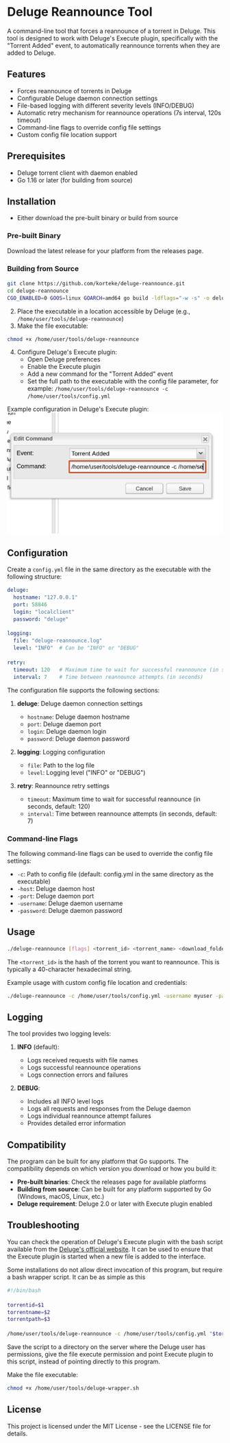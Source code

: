 # Deluge Reannounce Tool

A command-line tool that forces a reannounce of a torrent in Deluge. This tool is designed to work with Deluge's Execute plugin, specifically with the "Torrent Added" event, to automatically reannounce torrents when they are added to Deluge.

## Features

- Forces reannounce of torrents in Deluge
- Configurable Deluge daemon connection settings
- File-based logging with different severity levels (INFO/DEBUG)
- Automatic retry mechanism for reannounce operations (7s interval, 120s timeout)
- Command-line flags to override config file settings
- Custom config file location support

## Prerequisites

- Deluge torrent client with daemon enabled
- Go 1.16 or later (for building from source)

## Installation

- Either download the pre-built binary or build from source

### Pre-built Binary

Download the latest release for your platform from the releases page.

### Building from Source

```bash
git clone https://github.com/korteke/deluge-reannounce.git
cd deluge-reannounce
CGO_ENABLED=0 GOOS=linux GOARCH=amd64 go build -ldflags="-w -s" -o deluge-reannounce
```

2. Place the executable in a location accessible by Deluge (e.g., `/home/user/tools/deluge-reannounce`)
3. Make the file executable:
```bash
chmod +x /home/user/tools/deluge-reannounce
```

4. Configure Deluge's Execute plugin:
   - Open Deluge preferences
   - Enable the Execute plugin
   - Add a new command for the "Torrent Added" event
   - Set the full path to the executable with the config file parameter, for example:
     `/home/user/tools/deluge-reannounce -c /home/user/tools/config.yml`

Example configuration in Deluge's Execute plugin:
![Deluge Execute Plugin Configuration](img/deluge-executec-onfig.png)

## Configuration

Create a `config.yml` file in the same directory as the executable with the following structure:

```yaml
deluge:
  hostname: "127.0.0.1"
  port: 58846
  login: "localclient"
  password: "deluge"

logging:
  file: "deluge-reannounce.log"
  level: "INFO"  # Can be "INFO" or "DEBUG"

retry:
  timeout: 120   # Maximum time to wait for successful reannounce (in seconds)
  interval: 7    # Time between reannounce attempts (in seconds)
```

The configuration file supports the following sections:

1. **deluge**: Deluge daemon connection settings
   - `hostname`: Deluge daemon hostname
   - `port`: Deluge daemon port
   - `login`: Deluge daemon login
   - `password`: Deluge daemon password

2. **logging**: Logging configuration
   - `file`: Path to the log file
   - `level`: Logging level ("INFO" or "DEBUG")

3. **retry**: Reannounce retry settings
   - `timeout`: Maximum time to wait for successful reannounce (in seconds, default: 120)
   - `interval`: Time between reannounce attempts (in seconds, default: 7)

### Command-line Flags

The following command-line flags can be used to override the config file settings:

- `-c`: Path to config file (default: config.yml in the same directory as the executable)
- `-host`: Deluge daemon host
- `-port`: Deluge daemon port
- `-username`: Deluge daemon username
- `-password`: Deluge daemon password

## Usage

```bash
./deluge-reannounce [flags] <torrent_id> <torrent_name> <download_folder>
```

The `<torrent_id>` is the hash of the torrent you want to reannounce. This is typically a 40-character hexadecimal string.

Example usage with custom config file location and credentials:
```bash
./deluge-reannounce -c /home/user/tools/config.yml -username myuser -password mypass <torrent_id> <torrent_name> <download_folder>
```

## Logging

The tool provides two logging levels:

1. **INFO** (default):
   - Logs received requests with file names
   - Logs successful reannounce operations
   - Logs connection errors and failures

2. **DEBUG**:
   - Includes all INFO level logs
   - Logs all requests and responses from the Deluge daemon
   - Logs individual reannounce attempt failures
   - Provides detailed error information

## Compatibility

The program can be built for any platform that Go supports. The compatibility depends on which version you download or how you build it:

- **Pre-built binaries**: Check the releases page for available platforms
- **Building from source**: Can be built for any platform supported by Go (Windows, macOS, Linux, etc.)
- **Deluge requirement**: Deluge 2.0 or later with Execute plugin enabled


## Troubleshooting
You can check the operation of Deluge's Execute plugin with the bash script available from the [Deluge's official website](https://deluge-torrent.org/plugins/execute/). It can be used to ensure that the Execute plugin is started when a new file is added to the interface.   

Some installations do not allow direct invocation of this program, but require a bash wrapper script. It can be as simple as this

```bash
#!/bin/bash

torrentid=$1
torrentname=$2
torrentpath=$3

/home/user/tools/deluge-reannounce -c /home/user/tools/config.yml "$torrentid" "$torrentname" "$torrentpath"

```
Save the script to a directory on the server where the Deluge user has permissions, give the file execute permission and point Execute plugin to this script, instead of pointing directly to this program.

Make the file executable:
```bash
chmod +x /home/user/tools/deluge-wrapper.sh
```

## License

This project is licensed under the MIT License - see the LICENSE file for details. 